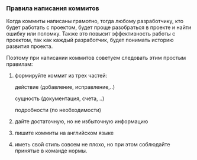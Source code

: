 ### Правила написания коммитов

Когда коммиты написаны грамотно, тогда любому разработчику, кто будет работать с проектом, будет проще разобраться в проекте и найти ошибку или поломку. Также это повысит эффективность работы с проектом, так как каждый разработчик, будет понимать историю развития проекта. 

Поэтому при написании коммитов советуем следовать этим простым правилам:

1. формируйте коммит из трех частей:

    действие (добавление, исправление,..)

    сущность (документация, счета, ..)

    подробности (по необходимости)
2. дайте достаточную, но не избыточную информацию
3. пишите коммиты на английском языке
4. иметь свой стиль совсем не плохо, но при этом соблюдайте принятые в команде нормы.